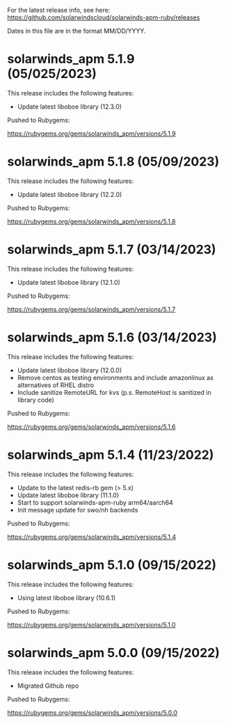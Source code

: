 For the latest release info, see here:
https://github.com/solarwindscloud/solarwinds-apm-ruby/releases

Dates in this file are in the format MM/DD/YYYY.

# solarwinds_apm 5.1.9 (05/025/2023)

This release includes the following features:

* Update latest liboboe library (12.3.0)

Pushed to Rubygems:

https://rubygems.org/gems/solarwinds_apm/versions/5.1.9

# solarwinds_apm 5.1.8 (05/09/2023)

This release includes the following features:

* Update latest liboboe library (12.2.0)

Pushed to Rubygems:

https://rubygems.org/gems/solarwinds_apm/versions/5.1.8

# solarwinds_apm 5.1.7 (03/14/2023)

This release includes the following features:

* Update latest liboboe library (12.1.0)

Pushed to Rubygems:

https://rubygems.org/gems/solarwinds_apm/versions/5.1.7

# solarwinds_apm 5.1.6 (03/14/2023)

This release includes the following features:

* Update latest liboboe library (12.0.0)
* Remove centos as testing environments and include amazonlinux as alternatives of RHEL distro
* Include sanitize RemoteURL for kvs (p.s. RemoteHost is sanitized in library code)

Pushed to Rubygems:

https://rubygems.org/gems/solarwinds_apm/versions/5.1.6


# solarwinds_apm 5.1.4 (11/23/2022)

This release includes the following features:

* Update to the latest redis-rb gem (> 5.x)
* Update latest liboboe library (11.1.0)
* Start to support solarwinds-apm-ruby arm64/aarch64 
* Init message update for swo/nh backends

Pushed to Rubygems:

https://rubygems.org/gems/solarwinds_apm/versions/5.1.4


# solarwinds_apm 5.1.0 (09/15/2022)

This release includes the following features:

* Using latest liboboe library (10.6.1)

Pushed to Rubygems:

https://rubygems.org/gems/solarwinds_apm/versions/5.1.0


# solarwinds_apm 5.0.0 (09/15/2022)

This release includes the following features:

* Migrated Github repo

Pushed to Rubygems:

https://rubygems.org/gems/solarwinds_apm/versions/5.0.0